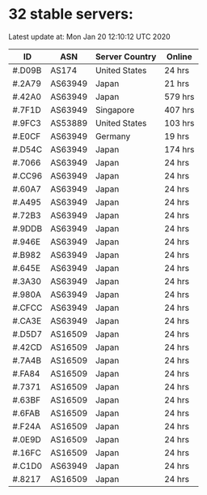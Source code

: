 # 32 stable servers:

Latest update at: Mon Jan 20 12:10:12 UTC 2020

| ID | ASN | Server Country | Online |
| -- | --- | -------------- | ------ |
| #.D09B | AS174 | United States | 24 hrs |
| #.2A79 | AS63949 | Japan | 21 hrs |
| #.42A0 | AS63949 | Japan | 579 hrs |
| #.7F1D | AS63949 | Singapore | 407 hrs |
| #.9FC3 | AS53889 | United States | 103 hrs |
| #.E0CF | AS63949 | Germany | 19 hrs |
| #.D54C | AS63949 | Japan | 174 hrs |
| #.7066 | AS63949 | Japan | 24 hrs |
| #.CC96 | AS63949 | Japan | 24 hrs |
| #.60A7 | AS63949 | Japan | 24 hrs |
| #.A495 | AS63949 | Japan | 24 hrs |
| #.72B3 | AS63949 | Japan | 24 hrs |
| #.9DDB | AS63949 | Japan | 24 hrs |
| #.946E | AS63949 | Japan | 24 hrs |
| #.B982 | AS63949 | Japan | 24 hrs |
| #.645E | AS63949 | Japan | 24 hrs |
| #.3A30 | AS63949 | Japan | 24 hrs |
| #.980A | AS63949 | Japan | 24 hrs |
| #.CFCC | AS63949 | Japan | 24 hrs |
| #.CA3E | AS63949 | Japan | 24 hrs |
| #.D5D7 | AS16509 | Japan | 24 hrs |
| #.42CD | AS16509 | Japan | 24 hrs |
| #.7A4B | AS16509 | Japan | 24 hrs |
| #.FA84 | AS16509 | Japan | 24 hrs |
| #.7371 | AS16509 | Japan | 24 hrs |
| #.63BF | AS16509 | Japan | 24 hrs |
| #.6FAB | AS16509 | Japan | 24 hrs |
| #.F24A | AS16509 | Japan | 24 hrs |
| #.0E9D | AS16509 | Japan | 24 hrs |
| #.16FC | AS16509 | Japan | 24 hrs |
| #.C1D0 | AS63949 | Japan | 24 hrs |
| #.8217 | AS16509 | Japan | 24 hrs |

